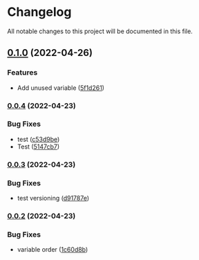 # Changelog

All notable changes to this project will be documented in this file.

## [0.1.0](https://github.com/ganexcloud/terraform-aws-ecs-capacity-provider/compare/v0.0.4...v0.1.0) (2022-04-26)


### Features

* Add unused variable ([5f1d261](https://github.com/ganexcloud/terraform-aws-ecs-capacity-provider/commit/5f1d261e726eca3bc6a9781b99ab04cc5e629ada))

### [0.0.4](https://github.com/ganexcloud/terraform-aws-ecs-capacity-provider/compare/v0.0.3...v0.0.4) (2022-04-23)


### Bug Fixes

* test ([c53d9be](https://github.com/ganexcloud/terraform-aws-ecs-capacity-provider/commit/c53d9bef4dfc4c4ad65a4eb80d73ca175872a4d6))
* Test ([5147cb7](https://github.com/ganexcloud/terraform-aws-ecs-capacity-provider/commit/5147cb7103113e34a406850d7c2bd57411ff00c8))

### [0.0.3](https://github.com/ganexcloud/terraform-aws-ecs-capacity-provider/compare/v0.0.2...v0.0.3) (2022-04-23)


### Bug Fixes

* test versioning ([d91787e](https://github.com/ganexcloud/terraform-aws-ecs-capacity-provider/commit/d91787e4135148f8233afaf8b2fb25d40e281e41))

### [0.0.2](https://github.com/ganexcloud/terraform-aws-ecs-capacity-provider/compare/v0.0.1...v0.0.2) (2022-04-23)


### Bug Fixes

* variable order ([1c60d8b](https://github.com/ganexcloud/terraform-aws-ecs-capacity-provider/commit/1c60d8b93b07b6e7d050ac6a4c25fb356e7680f0))
